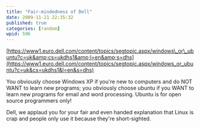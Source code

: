 ```yaml
---
title: "Fair-mindedness of Dell"
date: 2009-11-21 22:35:32
published: true
categories: [random]
wpid: 596
---
```


[https://www1.euro.dell.com/content/topics/segtopic.aspx/windows\_or\_ubuntu?c=uk&amp;cs=ukdhs1&amp;l=en&amp;s=dhs](https://www1.euro.dell.com/content/topics/segtopic.aspx/windows_or_ubuntu?c=uk&cs=ukdhs1&l=en&s=dhs)

You obviously choose Windows XP if you're new to computers and do NOT WANT to learn new programs; you obviously choose ubuntu if you WANT to learn new programs for email and word processing. Ubuntu is for open source programmers only!

Dell, we applaud you for your fair and even handed explanation that Linux is crap and people only use it because they're short-sighted.